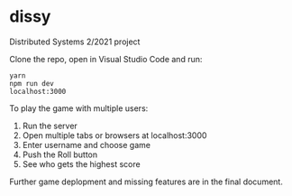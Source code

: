 # dissy
Distributed Systems 2/2021 project

Clone the repo, open in Visual Studio Code and run:

```
yarn
npm run dev
localhost:3000
```

To play the game with multiple users:

1. Run the server
2. Open multiple tabs or browsers at localhost:3000
3. Enter username and choose game
4. Push the Roll button 
5. See who gets the highest score

Further game deplopment and missing features are in the final document.
